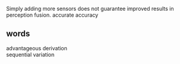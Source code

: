 Simply adding more sensors does not guarantee improved results in perception fusion.
accurate accuracy


## words
advantageous 
derivation  
sequential 
variation 